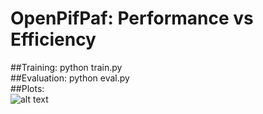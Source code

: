 # OpenPifPaf: Performance vs Efficiency<br />
##Training: python train.py<br />
##Evaluation: python eval.py<br />
##Plots:<br />
![alt text](https://github.com/Rexx3/Final_project_openpifpaf/tree/main/all-images/effnet/0008.jpg)<br />

